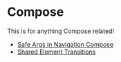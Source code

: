 # Compose

This is for anything Compose related!

* [Safe Args in Navigation Compose](Safe-Args-in-NavigationCompose.md)
* [Shared Element Transitions](Shared-Element-Transitions.md)